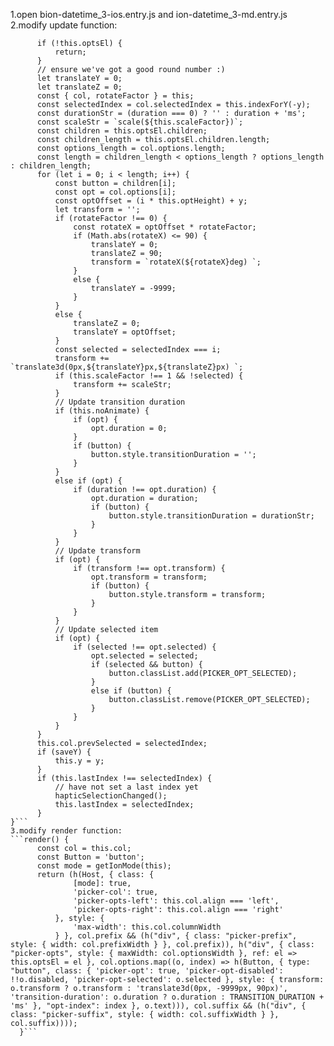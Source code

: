 1.open bion-datetime_3-ios.entry.js and ion-datetime_3-md.entry.js
2.modify update function:
  ```update(y, duration, saveY) {
        if (!this.optsEl) {
            return;
        }
        // ensure we've got a good round number :)
        let translateY = 0;
        let translateZ = 0;
        const { col, rotateFactor } = this;
        const selectedIndex = col.selectedIndex = this.indexForY(-y);
        const durationStr = (duration === 0) ? '' : duration + 'ms';
        const scaleStr = `scale(${this.scaleFactor})`;
        const children = this.optsEl.children;
        const children_length = this.optsEl.children.length;
        const options_length = col.options.length;
        const length = children_length < options_length ? options_length : children_length;
        for (let i = 0; i < length; i++) {
            const button = children[i];
            const opt = col.options[i];
            const optOffset = (i * this.optHeight) + y;
            let transform = '';
            if (rotateFactor !== 0) {
                const rotateX = optOffset * rotateFactor;
                if (Math.abs(rotateX) <= 90) {
                    translateY = 0;
                    translateZ = 90;
                    transform = `rotateX(${rotateX}deg) `;
                }
                else {
                    translateY = -9999;
                }
            }
            else {
                translateZ = 0;
                translateY = optOffset;
            }
            const selected = selectedIndex === i;
            transform += `translate3d(0px,${translateY}px,${translateZ}px) `;
            if (this.scaleFactor !== 1 && !selected) {
                transform += scaleStr;
            }
            // Update transition duration
            if (this.noAnimate) {
                if (opt) {
                    opt.duration = 0;
                }
                if (button) {
                    button.style.transitionDuration = '';
                }
            }
            else if (opt) {
                if (duration !== opt.duration) {
                    opt.duration = duration;
                    if (button) {
                        button.style.transitionDuration = durationStr;
                    }
                }
            }
            // Update transform
            if (opt) {
                if (transform !== opt.transform) {
                    opt.transform = transform;
                    if (button) {
                        button.style.transform = transform;
                    }
                }
            }
            // Update selected item
            if (opt) {
                if (selected !== opt.selected) {
                    opt.selected = selected;
                    if (selected && button) {
                        button.classList.add(PICKER_OPT_SELECTED);
                    }
                    else if (button) {
                        button.classList.remove(PICKER_OPT_SELECTED);
                    }
                }
            }
        }
        this.col.prevSelected = selectedIndex;
        if (saveY) {
            this.y = y;
        }
        if (this.lastIndex !== selectedIndex) {
            // have not set a last index yet
            hapticSelectionChanged();
            this.lastIndex = selectedIndex;
        }
  }```
3.modify render function:
  ```render() {
        const col = this.col;
        const Button = 'button';
        const mode = getIonMode(this);
        return (h(Host, { class: {
                [mode]: true,
                'picker-col': true,
                'picker-opts-left': this.col.align === 'left',
                'picker-opts-right': this.col.align === 'right'
            }, style: {
                'max-width': this.col.columnWidth
            } }, col.prefix && (h("div", { class: "picker-prefix", style: { width: col.prefixWidth } }, col.prefix)), h("div", { class: "picker-opts", style: { maxWidth: col.optionsWidth }, ref: el => this.optsEl = el }, col.options.map((o, index) => h(Button, { type: "button", class: { 'picker-opt': true, 'picker-opt-disabled': !!o.disabled, 'picker-opt-selected': o.selected }, style: { transform: o.transform ? o.transform : 'translate3d(0px, -9999px, 90px)', 'transition-duration': o.duration ? o.duration : TRANSITION_DURATION + 'ms' }, "opt-index": index }, o.text))), col.suffix && (h("div", { class: "picker-suffix", style: { width: col.suffixWidth } }, col.suffix))));
    }```
